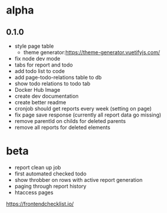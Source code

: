 # alpha

## 0.1.0
- style page table
  - theme generator:https://theme-generator.vuetifyjs.com/
- fix node dev mode
- tabs for report and todo
- add todo list to code
- add page-todo-relations table to db
- show todo relations to todo tab
- Docker Hub Image
- create dev documentation
- create better readme
- cronjob should get reports every week (setting on page)
- fix page save response (currently all report data go missing)
- remove parentId on childs for deleted parents
- remove all reports for deleted elements

# beta
- report clean up job
- first automated checked todo
- show throbber on rows with active report generation
- paging through report history
- htaccess pages






https://frontendchecklist.io/